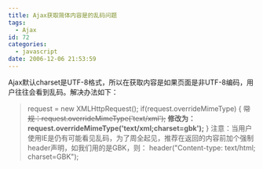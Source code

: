 ```yaml
---
title: Ajax获取简体内容是的乱码问题
tags:
  - Ajax
id: 72
categories:
  - javascript
date: 2006-12-06 21:53:59
---
```


Ajax默认charset是UTF-8格式，所以在获取内容是如果页面是非UTF-8编码，用户往往会看到乱码。解决办法如下：
> request = new XMLHttpRequest();
> if(request.overrideMimeType)
> {
> <strike>常规：request.overrideMimeType('text/xml');</strike>
> **修改为：request.overrideMimeType('text/xml;charset=gbk');**
> }
注意：当用户使用IE是仍有可能看见乱码，为了周全起见，推荐在返回的内容前加个强制header声明，如我们用的是GBK，则：
> header("Content-type: text/html; charset=GBK");